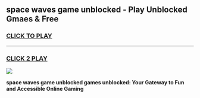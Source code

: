 
## space waves game unblocked - Play Unblocked Gmaes & Free
<h3>
<a href="https://premium.freeplayer.one?title=space_waves_game_unblocked&ref=20F">CLICK TO PLAY</a></h3>
<hr>

<h3>
<a href="https://premium.freeplayer.one?title=space_waves_game_unblocked&ref=20F">CLICK 2 PLAY</a>
  
</h3>

<a href="https://premium.freeplayer.one?title=space_waves_game_unblocked&ref=20F/"><img src="https://clearcache.store/games.png"></a>


**space waves game unblocked games unblocked: Your Gateway to Fun and Accessible Online Gaming**

